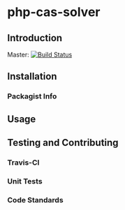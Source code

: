 # php-cas-solver
## Introduction
Master: [![Build Status](https://travis-ci.org/triplepoint/php-cas-solver.png?branch=master)](https://travis-ci.org/triplepoint/php-cas-solver)

## Installation
### Packagist Info
## Usage
## Testing and Contributing
### Travis-CI
### Unit Tests
### Code Standards
